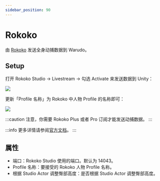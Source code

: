 ```yaml
---
sidebar_position: 90
---
```


# Rokoko

由 [Rokoko](https://www.rokoko.com/) 发送全身动捕数据到 Warudo。

## Setup

打开 Rokoko Studio -> Livestream -> 勾选 Activate 来发送数据到 Unity：

![](pathname:///doc-img/zh-rokoko-1.webp)

更新「Profile 名称」为 Rokoko 中人物 Profile 的名称即可：

![](pathname:///doc-img/zh-rokoko-2.webp)

:::caution
注意，你需要 Rokoko Plus 或者 Pro 订阅才能发送动捕数据。
:::

:::info
更多详情请参阅[官方文档](https://support.rokoko.com/hc/en-us/articles/4410471183633-Getting-Started-Streaming-to-Unity)。
:::

## 属性

* 端口：Rokoko Studio 使用的端口。默认为 14043。
* Profile 名称：要接受的 Rokoko 人物 Profile 名称。&#x20;
* 根据 Studio Actor 调整臀部高度：是否根据 Studio Actor 调整臀部高度。

